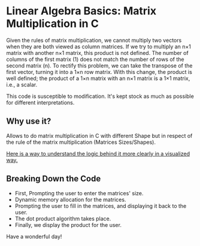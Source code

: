 # Linear Algebra Basics: Matrix Multiplication in C


Given the rules of matrix multiplication, we cannot multiply two vectors when they are both viewed as column matrices. If we try to multiply an n×1 matrix with another n×1 matrix, this product is not defined. The number of columns of the first matrix (1) does not match the number of rows of the second matrix (n). To rectify this problem, we can take the transpose of the first vector, turning it into a 1×n row matrix. With this change, the product is well defined; the product of a 1×n matrix with an n×1 matrix is a 1×1 matrix, i.e., a scalar.

This code is susceptible to modification. It's kept stock as much as possible for different interpretations. 

## Why use it?

Allows to do matrix multiplication in C with different Shape but in respect of the rule of the matrix multiplication (Matrices Sizes/Shapes).

[Here is a way to understand the logic behind it more clearly in a visualized way.](http://matrixmultiplication.xyz/)


## Breaking Down the Code

* First, Prompting the user to enter the matrices' size.
* Dynamic memory allocation for the matrices.
* Prompting the user to fill in the matrices, and displaying it back to the user.
* The dot product algorithm takes place.
* Finally, we display the product for the user.

Have a wonderful day!
